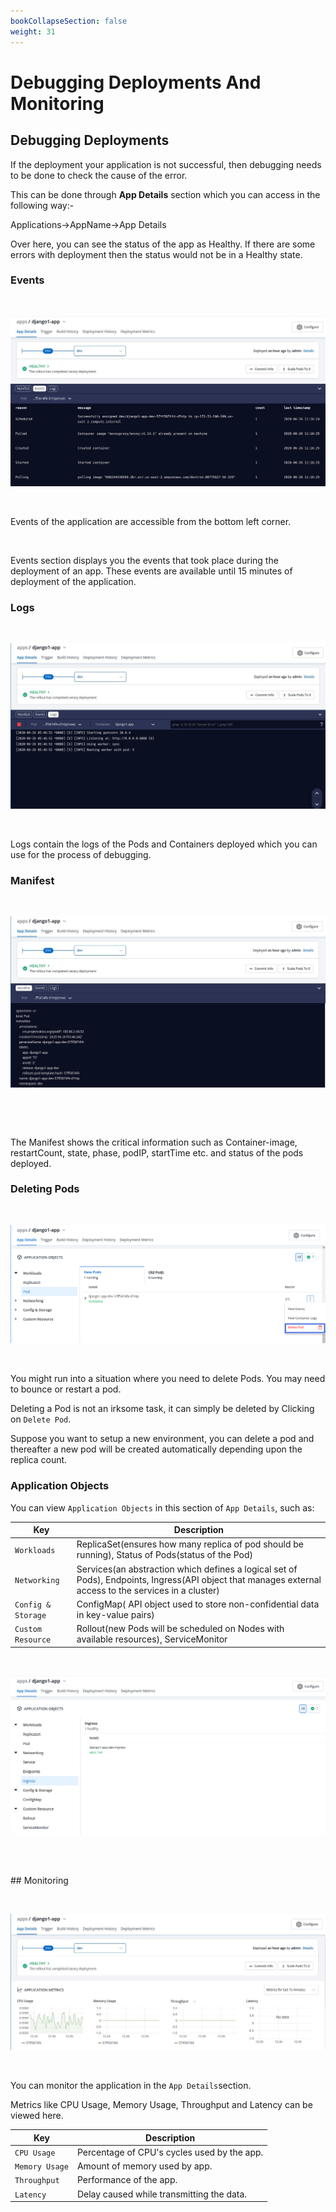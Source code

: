 ```yaml
---
bookCollapseSection: false
weight: 31
---
```

# Debugging Deployments And Monitoring
## Debugging Deployments


If the deployment your application is not successful, then debugging needs to be done to check the cause of the error.

This can be done through **App Details** section which you can access in the following way:- 

Applications->AppName->App Details

Over here, you can see the status of the app as Healthy. If there are some errors with deployment then the status would not be in a Healthy state.


### Events

&nbsp;&nbsp;

![Debuggind Deployment](../events1.jpg "Debuggind Deployment")

&nbsp;&nbsp;

Events of the application are accessible from the bottom left corner.

<br />

Events section displays you the events that took place during the deployment of an app. These events are available until 15 minutes of deployment of the application.



### Logs

&nbsp;&nbsp;

![Debuggind Deployment](../events2.jpg "Debuggind Deployment")

&nbsp;&nbsp;

Logs contain the logs of the Pods and Containers deployed which you can use for the process of debugging.

### Manifest

&nbsp;&nbsp;

![Debuggind Deployment](../events3.jpg "Debuggind Deployment")

&nbsp;&nbsp;

<br />

The Manifest shows the critical information such as Container-image, restartCount, state, phase, podIP, startTime etc. and status of the pods deployed.

### Deleting Pods

&nbsp;&nbsp;

![Debugging Deployment](../events5.png "Debuggind Deployment")

&nbsp;&nbsp;

You might run into a situation where you need to delete Pods. You may need to bounce or restart a pod.

Deleting a Pod is not an irksome task, it can simply be deleted by Clicking on `Delete Pod`.

Suppose you want to setup a new environment, you can delete a pod and thereafter a new pod will be created automatically depending upon the replica count.


### Application Objects

You can view `Application Objects` in this section of `App Details`, such as:

Key | Description
----|----
`Workloads` | ReplicaSet(ensures how many replica of pod should be running), Status of Pods(status of the Pod)
`Networking` | Services(an abstraction which defines a logical set of Pods), Endpoints, Ingress(API object that manages external access to the services in a cluster)
`Config & Storage` | ConfigMap( API object used to store non-confidential data in key-value pairs)
`Custom Resource` | Rollout(new Pods will be scheduled on Nodes with available resources), ServiceMonitor


&nbsp;&nbsp;

![Debugging Deployment](../events6.png "Debuggind Deployment")

&nbsp;&nbsp;


<br />
## Monitoring

&nbsp;&nbsp;

![Debuggind Deployment](../events4.jpg "Debuggind Deployment")

&nbsp;&nbsp;

You can monitor the application in the `App Details`section.

Metrics like CPU Usage, Memory Usage, Throughput and Latency can be viewed here.

Key | Description
----|----
`CPU Usage` | Percentage of CPU's cycles used by the app.
`Memory Usage` | Amount of memory used by app.
`Throughput` | Performance of the app.
`Latency` | Delay caused while transmitting the data.









  
